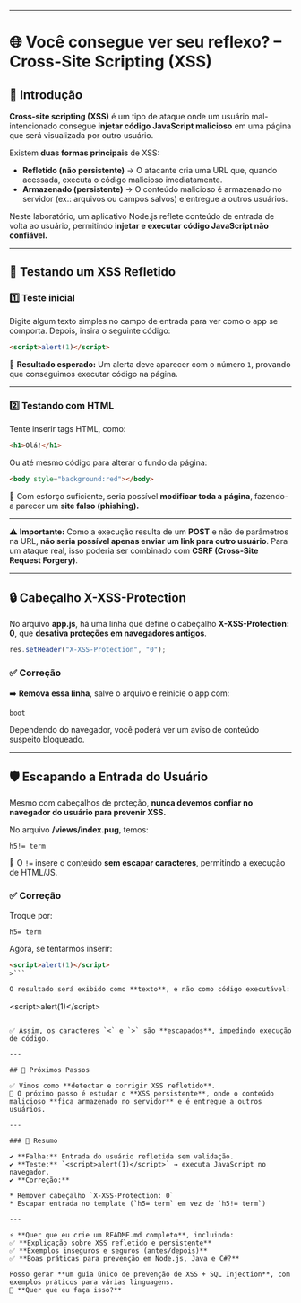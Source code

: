 
---

# 🌐 **Você consegue ver seu reflexo?** – Cross-Site Scripting (XSS)

## 📌 Introdução

**Cross-site scripting (XSS)** é um tipo de ataque onde um usuário mal-intencionado consegue **injetar código JavaScript malicioso** em uma página que será visualizada por outro usuário.

Existem **duas formas principais** de XSS:

* **Refletido (não persistente)** → O atacante cria uma URL que, quando acessada, executa o código malicioso imediatamente.
* **Armazenado (persistente)** → O conteúdo malicioso é armazenado no servidor (ex.: arquivos ou campos salvos) e entregue a outros usuários.

Neste laboratório, um aplicativo Node.js reflete conteúdo de entrada de volta ao usuário, permitindo **injetar e executar código JavaScript não confiável.**

---

## 🧪 Testando um XSS Refletido

### 1️⃣ Teste inicial

Digite algum texto simples no campo de entrada para ver como o app se comporta.
Depois, insira o seguinte código:

```html
<script>alert(1)</script>
```

📌 **Resultado esperado:**
Um alerta deve aparecer com o número `1`, provando que conseguimos executar código na página.

---

### 2️⃣ Testando com HTML

Tente inserir tags HTML, como:

```html
<h1>Olá!</h1>
```

Ou até mesmo código para alterar o fundo da página:

```html
<body style="background:red"></body>
```

🔹 Com esforço suficiente, seria possível **modificar toda a página**, fazendo-a parecer um **site falso (phishing).**

---

⚠️ **Importante:**
Como a execução resulta de um **POST** e não de parâmetros na URL, **não seria possível apenas enviar um link para outro usuário**.
Para um ataque real, isso poderia ser combinado com **CSRF (Cross-Site Request Forgery)**.

---

## 🔒 Cabeçalho X-XSS-Protection

No arquivo **app.js**, há uma linha que define o cabeçalho **X-XSS-Protection: 0**, que **desativa proteções em navegadores antigos**.

```js
res.setHeader("X-XSS-Protection", "0");
```

### ✅ Correção

➡️ **Remova essa linha**, salve o arquivo e reinicie o app com:

```
boot
```

Dependendo do navegador, você poderá ver um aviso de conteúdo suspeito bloqueado.

---

## 🛡️ Escapando a Entrada do Usuário

Mesmo com cabeçalhos de proteção, **nunca devemos confiar no navegador do usuário para prevenir XSS.**

No arquivo **/views/index.pug**, temos:

```pug
h5!= term
```

🔹 O `!=` insere o conteúdo **sem escapar caracteres**, permitindo a execução de HTML/JS.

### ✅ Correção

Troque por:

```pug
h5= term
```

Agora, se tentarmos inserir:

```html
<script>alert(1)</script>
>```

O resultado será exibido como **texto**, e não como código executável:

```
&lt;script&gt;alert(1)&lt;/script&gt;
```

✅ Assim, os caracteres `<` e `>` são **escapados**, impedindo execução de código.

---

## 🚀 Próximos Passos

✅ Vimos como **detectar e corrigir XSS refletido**.
🔹 O próximo passo é estudar o **XSS persistente**, onde o conteúdo malicioso **fica armazenado no servidor** e é entregue a outros usuários.

---

### 📖 Resumo

✔ **Falha:** Entrada do usuário refletida sem validação.
✔ **Teste:** `<script>alert(1)</script>` → executa JavaScript no navegador.
✔ **Correção:**

* Remover cabeçalho `X-XSS-Protection: 0`
* Escapar entrada no template (`h5= term` em vez de `h5!= term`)

---

⚡ **Quer que eu crie um README.md completo**, incluindo:
✅ **Explicação sobre XSS refletido e persistente**
✅ **Exemplos inseguros e seguros (antes/depois)**
✅ **Boas práticas para prevenção em Node.js, Java e C#?**

Posso gerar **um guia único de prevenção de XSS + SQL Injection**, com exemplos práticos para várias linguagens.
🔹 **Quer que eu faça isso?**
